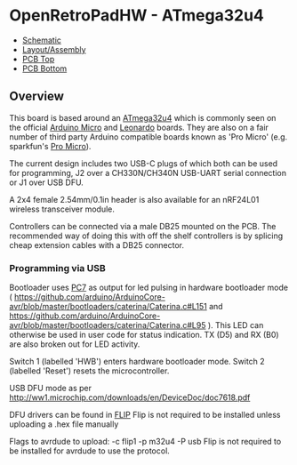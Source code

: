 # OpenRetroPadHW - ATmega32u4

* [Schematic](AATmega32u4/outputs/OpenRetroPad.pdf)
* [Layout/Assembly](ATmega32u4/outputs/OpenRetroPad-Assembly.pdf)
* [PCB Top](ATmega32u4/outputs/OpenRetroPad-top.png)
* [PCB Bottom](ATmega32u4/outputs/OpenRetroPad-bottom.png)

## Overview

This board is based around an [ATmega32u4](https://www.microchip.com/en-us/product/ATmega32U4) which is commonly seen on the official [Arduino Micro](https://docs.arduino.cc/hardware/micro) and [Leonardo](https://docs.arduino.cc/hardware/leonardo) boards. They are also on a fair number of third party Arduino compatible boards known as 'Pro Micro' (e.g. sparkfun's [Pro Micro](https://www.sparkfun.com/products/12640)).

The current design includes two USB-C plugs of which both can be used for programming, J2 over a CH330N/CH340N USB-UART serial connection or J1 over USB DFU.

A 2x4 female 2.54mm/0.1in header is also available for an nRF24L01 wireless transceiver module.

Controllers can be connected via a male DB25 mounted on the PCB. The recommended way of doing this with off the shelf controllers is by splicing cheap extension cables with a DB25 connector.

### Programming via USB

Bootloader uses [PC7](https://github.com/arduino/ArduinoCore-avr/blob/master/bootloaders/caterina/Caterina.h#L69) as output for led pulsing in hardware bootloader mode ( https://github.com/arduino/ArduinoCore-avr/blob/master/bootloaders/caterina/Caterina.c#L151 and https://github.com/arduino/ArduinoCore-avr/blob/master/bootloaders/caterina/Caterina.c#L95 ). This LED can otherwise be used in user code for status indication. TX (D5) and RX (B0) are also broken out for LED activity.

Switch 1 (labelled 'HWB') enters hardware bootloader mode. Switch 2 (labelled 'Reset') resets the microcontroller.

USB DFU mode as per http://ww1.microchip.com/downloads/en/DeviceDoc/doc7618.pdf

DFU drivers can be found in [FLIP](https://www.microchip.com/developmenttools/ProductDetails/flip)
Flip is not required to be installed unless uploading a .hex file manually

Flags to avrdude to upload: -c flip1 -p m32u4 -P usb
Flip is not required to be installed for avrdude to use the protocol.